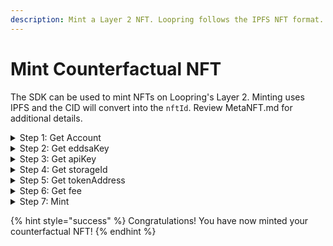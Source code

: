 ```yaml
---
description: Mint a Layer 2 NFT. Loopring follows the IPFS NFT format.
---
```


# Mint Counterfactual NFT

The SDK can be used to mint NFTs on Loopring's Layer 2. Minting uses IPFS and the CID will convert into the `nftId`. Review MetaNFT.md for additional details.

<details>

<summary>Step 1: Get Account</summary>

Prepare your Loopring Layer 2 account. Retrieve account information.

{% code overflow="wrap" lineNumbers="true" %}
```ts
const {accInfo} = await LoopringAPI.exchangeAPI.getAccount({
  owner: LOOPRING_EXPORTED_ACCOUNT.address,
});
console.log("accInfo:", accInfo);
```
{% endcode %}

</details>

<details>

<summary>Step 2: Get eddsaKey</summary>

Once you have the account information, retrieve the account's EdDSA key for the minting process. Get Layer 2 EdDSA key.

{% code overflow="wrap" lineNumbers="true" %}
```ts
const eddsaKey = await signatureKeyPairMock(accInfo);
console.log("eddsaKey:", eddsaKey.sk);
```
{% endcode %}

</details>

<details>

<summary>Step 3: Get apiKey</summary>

Retrieve the account's API key.

{% code overflow="wrap" lineNumbers="true" %}
```ts
const {apiKey} = await LoopringAPI.userAPI.getUserApiKey(
  {
    accountId: accInfo.accountId,
  },
  eddsaKey.sk
);
console.log("apiKey:", apiKey);
```
{% endcode %}

</details>

<details>

<summary>Step 4: Get storageId</summary>

Get fee token storageId

{% code overflow="wrap" lineNumbers="true" %}
```ts
const storageId = await LoopringAPI.userAPI.getNextStorageId(
  {
    accountId: accInfo.accountId,
    sellTokenId: LOOPRING_EXPORTED_ACCOUNT.nftTokenId, // same as maxFee tokenId
  },
  apiKey
);
```
{% endcode %}

</details>

<details>

<summary>Step 5: Get tokenAddress</summary>

Before mint user should create an collection for information with an url, follow code using the user own collection-list first item as demo&#x20;

<pre class="language-typescript" data-overflow="wrap" data-line-numbers><code class="lang-typescript"><strong>const collectionRes = await LoopringAPI.userAPI
</strong> .getUserOwenCollection({
   owner: accInfo.owner,
   isMintable: true
  },
  apiKey
 )
if ((collectionRes &#x26;&#x26;
 ((collectionRes as sdk.RESULT_INFO).code ||
  (collectionRes as sdk.RESULT_INFO).message)) || !collectionRes.collections.length
) {
 console.log("Collection is disable to mint ");
 throw "Collection is disable to mint ";
}

const collectionMeta = (collectionRes as any).collections[ 0 ] as CollectionMeta;

const counterFactualNftInfo: NFTCounterFactualInfo = {
 nftOwner: accInfo.owner,
 nftFactory: collectionMeta.nftFactory ?? sdk.NFTFactory_Collection[ sdk.ChainId.GOERLI ],
 nftBaseUri: collectionMeta.baseUri,
};
const nftTokenAddress = collectionMeta.contractAddress,
</code></pre>

</details>

<details>

<summary>Step 6: Get fee</summary>

Retrieve the mint fee.

{% code overflow="wrap" lineNumbers="true" %}
```ts
 const fee = await LoopringAPI.userAPI.getNFTOffchainFeeAmt(
  {
    accountId: accInfo.accountId,
    tokenAddress: nftTokenAddress,
    requestType: sdk.OffchainNFTFeeReqType.NFT_MINT,
  },
  apiKey
);
```
{% endcode %}

</details>

<details>

<summary>Step 7: Mint</summary>

Mint the NFT

{% code overflow="wrap" lineNumbers="true" %}
```ts
const response = await LoopringAPI.userAPI.submitNFTMint({
  request: {
    exchange: LOOPRING_EXPORTED_ACCOUNT.exchangeAddress,
    minterId: accInfo.accountId,
    minterAddress: accInfo.owner,
    toAccountId: accInfo.accountId,
    toAddress: accInfo.owner,
    nftType: 0,
    tokenAddress: nftTokenAddress,
    nftId: LOOPRING_EXPORTED_ACCOUNT.nftId, //nftId.toString(16),
    amount: "1",
    validUntil: LOOPRING_EXPORTED_ACCOUNT.validUntil,
    storageId: storageId.offchainId ?? 9,
    maxFee: {
      tokenId: TOKEN_INFO.tokenMap["LRC"].tokenId,
      amount: fee.fees["LRC"].fee ?? "9400000000000000000",
    },
    royaltyPercentage: 5,
    counterFactualNftInfo,
    forceToMint: true, // suggest use as false, for here is just for run test
  },
  web3,
  chainId: sdk.ChainId.GOERLI,
  walletType: sdk.ConnectorNames.Unknown,
  eddsaKey: eddsaKey.sk,
  apiKey: apiKey,
});
```
{% endcode %}

</details>

{% hint style="success" %}
Congratulations! You have now minted your counterfactual NFT!
{% endhint %}

###

